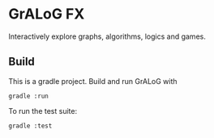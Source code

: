 GrALoG FX
=========

Interactively explore graphs, algorithms, logics and games.

Build
-----

This is a gradle project.  Build and run GrALoG with

    gradle :run

To run the test suite:

    gradle :test
